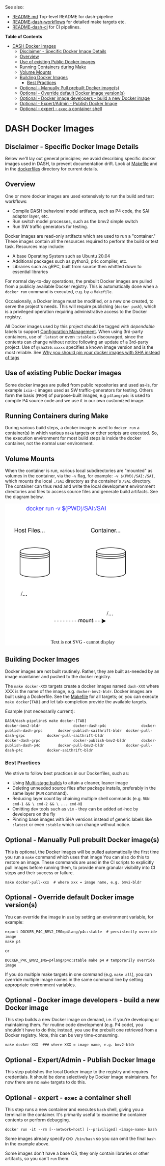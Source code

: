
See also:
* [README.md](README.md) Top-level README for dash-pipeline
* [README-dash-workflows](README-dash-workflows.md) for detailed make targets etc.
* [README-dash-ci](README-dash-ci.md) for CI pipelines.

**Table of Contents**
- [DASH Docker Images](#dash-docker-images)
  - [Disclaimer - Specific Docker Image Details](#disclaimer---specific-docker-image-details)
  - [Overview](#overview)
  - [Use of existing Public Docker images](#use-of-existing-public-docker-images)
  - [Running Containers during Make](#running-containers-during-make)
  - [Volume Mounts](#volume-mounts)
  - [Building Docker Images](#building-docker-images)
    - [Best Practices](#best-practices)
  - [Optional - Manually Pull prebuilt Docker image(s)](#optional---manually-pull-prebuilt-docker-images)
  - [Optional - Override default Docker image version(s)](#optional---override-default-docker-image-versions)
  - [Optional - Docker image developers - build a new Docker image](#optional---docker-image-developers---build-a-new-docker-image)
  - [Optional - Expert/Admin - Publish Docker Image](#optional---expertadmin---publish-docker-image)
  - [Optional - expert - `exec` a container shell](#optional---expert---exec-a-container-shell)
# DASH Docker Images

## Disclaimer - Specific Docker Image Details
Below we'll lay out general principles; we avoid describing specific docker images used in DASH, to prevent documentation drift. Look at [Makefile](Makefile) and in the [dockerfiles](dockerfiles) directory for current details.

## Overview
One or more docker images are used extensively to run the build and test workflows:
* Compile DASH behavioral model artifacts, such as P4 code, the SAI adaptor layer, etc.
* Run switch model processes, such as the bmv2 simple switch
* Run SW traffic generators for testing.

Docker images are read-only artifacts which are used to run a "container." These images contain all the resources required to perform the build or test task. Resources may include:
*  A base Operating System such as Ubuntu 20.04
*  Additional packages such as python3, p4c compiler, etc.
*  Libraries such as gRPC, built from source then whittled down to essential libraries

For normal day-to-day operations, the prebuilt Docker images are pulled from a publicly available Docker registry. This is automatically done when a `docker run` command is executed, e.g. by a `Makefile`.

Occasionally, a Docker image must be modified, or a new one created, to serve the project's needs. This will require publishing (`docker push`), which is a privileged operation requiring administrative access to the Docker registry.

All Docker images used by this project should be tagged with *dependable* labels to support [Configuration Management](README-dash-workflows#configuration-management). When using 3rd-party containers, use of `:latest` or even `:stable` is discouraged, since the contents can change without notice following an update of a 3rd-party project. Use of `@sha256:xxxxx` specifies a known image version and is the most reliable. See [Why you should pin your docker images with SHA instead of tags](https://rockbag.medium.com/why-you-should-pin-your-docker-images-with-sha-instead-of-tags-fd132443b8a6)

## Use of existing Public Docker images

Some docker images are pulled from public repositories and used as-is, for example `ixia-c` images used as SW traffic-generators for testing. Others form the basis (`FROM`) of purpose-built images, e.g `p4lang/p4c` is used to compile P4 source code and we use it in our own customized image.

## Running Containers during Make
During various build steps, a docker image is used to `docker run` a container(s) in which various `make` targets or other scripts are executed. So, the execution environment for most build steps is inside the docker container, not the normal user environment.

## Volume Mounts
When the container is run, various local subdirectories are "mounted" as volumes in the container, via the `-v` flag, for example: `-v $(PWD)/SAI:/SAI`, which mounts the local `./SAI` directory as the container's `/SAI` directory. The container can thus read and write the local development environment directories and files to access source files and generate build artifacts. See the diagram below.

![Docker Volume Mounts](images/docker-volume-mounts.svg)

## Building Docker Images
Docker images are not built routinely. Rather, they are built as-needed by an image maintainer and pushed to the docker registry.

The `make docker-XXX` targets create a docker images named `dash-XXX` where XXX is the name of the image, e.g. `docker-bmv2-bldr`. Docker images are built using a Dockerfile. See the [Makefile](Makefile) for all targets; or, you can  execute `make docker[TAB]` and let tab-completion provide the available targets.

Example (not necessarily current):
```
DASH/dash-pipeline$ make docker-[TAB]
docker-bmv2-bldr               docker-dash-p4c                docker-publish-dash-grpc       docker-publish-saithrift-bldr  docker-pull-dash-grpc          docker-pull-saithrift-bldr     
docker-dash-grpc               docker-publish-bmv2-bldr       docker-publish-dash-p4c        docker-pull-bmv2-bldr          docker-pull-dash-p4c           docker-saithrift-bldr       
```
### Best Practices
We strive to follow best practices in our Dockerfiles, such as:
* Using [Multi-stage builds](https://docs.docker.com/develop/develop-images/multistage-build/) to attain a cleaner, leaner image
* Deleting unneeded source files after package installs, preferably in the same layer (`RUN` command).
* Reducing layer count by chaining multiple shell commands (e.g. `RUN cmd-1 && \ cmd-2 && \ ... cmd-N`)
* Omitting dev tools such as `vim` - they can be added ad-hoc by developers on the fly
* Pinning base images with SHA versions instead of generic labels like `:latest` or even `:stable` which can change without notice.

## Optional - Manually Pull prebuilt Docker image(s)
This is optional, the Docker images will be pulled automatically the first time you run a `make` command which uses that image You can also do this to restore an image. These commands are used in the CI scripts to explicitly pull images before running them, to provide more granular visibility into CI steps and their success or failure.

```
make docker-pull-xxx  # where xxx = image name, e.g. bmv2-bldr
```
## Optional - Override default Docker image version(s)
You can override the image in use by setting an environment variable, for example:
```
export DOCKER_P4C_BMV2_IMG=p4lang/p4c:stable  # persistently override image
make p4
```
or
```
DOCKER_P4C_BMV2_IMG=p4lang/p4c:stable make p4 # temporarily override image
```
If you do multiple make targets in one command (e.g. `make all`), you can override multiple image names in the same command line by setting appropriate environment variables.
## Optional - Docker image developers - build a new Docker image
This step builds a new Docker image on demand, i.e. if you're developing or maintaining them. For routine code development (e.g. P4 code), you shouldn't have to do this; instead, you use the prebuilt one retrieved from a Docker registry. Note, this can be very time-consuming. 
```
make docker-XXX  ### where XXX = image name, e.g. bmv2-bldr
```
## Optional - Expert/Admin - Publish Docker Image
This step publishes the local Docker image to the registry and requires credentials. It should be done selectively by Docker image maintainers. For now there are no `make` targets to do this.

## Optional - expert - `exec` a container shell
This step runs a new container and executes `bash` shell, giving you a terminal in the container. It's primarily useful to examine the container contents or perform debugging.
```
docker run -it --rm [--network=host] [--priviliged] <image-name> bash
```
Some images already specify `CMD /bin/bash` so you can omit the final `bash` in the example above.

Some images don't have a base OS, they only contain libraries or other artifacts, so you can't `run` them.
